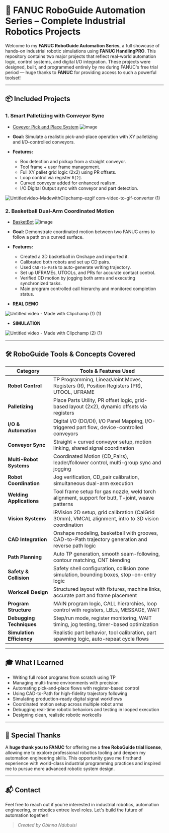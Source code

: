 # 🤖 FANUC RoboGuide Automation Series – Complete Industrial Robotics Projects

Welcome to my **FANUC RoboGuide Automation Series**, a full showcase of hands-on industrial robotic simulations using **FANUC HandlingPRO**. This repository contains two major projects that reflect real-world automation logic, control systems, and digital I/O integration. These projects were designed, built, and programmed entirely by me during FANUC's free trial period — huge thanks to **FANUC** for providing access to such a powerful toolset!

---

## 📦 Included Projects

### 1. **Smart Palletizing with Conveyor Sync**

- [Coveyor Pick and Place System](https://github.com/ObinnaNdbs/Fanuc-Roboguide/tree/main/Conveyor%20Pick-and-Place)
![image](https://github.com/user-attachments/assets/74dd1639-8d90-4dd8-a700-26b99552f4a0)

- **Goal:** Simulate a realistic pick-and-place operation with XY palletizing and I/O-controlled conveyors.
- **Features:**
  - Box detection and pickup from a straight conveyor.
  - Tool frame + user frame management.
  - Full XY pallet grid logic (2x2) using PR offsets.
  - Loop control via register `R[2]`.
  - Curved conveyor added for enhanced realism.
  - I/O Digital Output sync with conveyor and part detection.
    
![Untitledvideo-MadewithClipchamp-ezgif com-video-to-gif-converter (1)](https://github.com/user-attachments/assets/67488eeb-ec29-404a-97d9-8ea54dd411cd)


### 2. **Basketball Dual-Arm Coordinated Motion**

- [BasketBot](https://github.com/ObinnaNdbs/Fanuc-Roboguide/tree/main/BasketBot)
![image](https://github.com/user-attachments/assets/d76bf6ae-9847-4ab3-867c-b1e8a38e3ee3)

- **Goal:** Demonstrate coordinated motion between two FANUC arms to follow a path on a curved surface.
- **Features:**
  - Created a 3D basketball in Onshape and imported it.
  - Calibrated both robots and set up CD pairs.
  - Used `CAD-to-Path` to auto-generate writing trajectory.
  - Set up UFRAMEs, UTOOLs, and PRs for accurate contact control.
  - Verified CD motion by jogging both arms and executing synchronized tasks.
  - Main program controlled call hierarchy and monitored completion status.

- **REAL DEMO**
  
![Untitled video - Made with Clipchamp (1) (1)](https://github.com/user-attachments/assets/a52b0a40-c2c1-47fc-a4a9-b8b800c930db)

- **SIMULATION**
  
![Untitled video - Made with Clipchamp (2) (1)](https://github.com/user-attachments/assets/c5aaf15e-46ff-4076-a0ca-45a11752e705)


---

## 🛠 RoboGuide Tools & Concepts Covered

| Category                   | Tools & Features Used |
|---------------------------|-----------------------|
| **Robot Control**         | TP Programming, Linear/Joint Moves, Registers (R), Position Registers (PR), UTOOL, UFRAME |
| **Palletizing**           | Place Parts Utility, PR offset logic, grid-based layout (2x2), dynamic offsets via registers |
| **I/O & Automation**      | Digital I/O (DO/DI), I/O Panel Mapping, I/O-triggered part flow, device-controlled conveyors |
| **Conveyor Sync**         | Straight + curved conveyor setup, motion linking, shared signal coordination |
| **Multi-Robot Systems**   | Coordinated Motion (CD_Pairs), leader/follower control, multi-group sync and jogging |
| **Robot Coordination**    | Jog verification, CD_pair calibration, simultaneous dual-arm execution |
| **Welding Applications**  | Tool frame setup for gas nozzle, weld torch alignment, support for butt, T-joint, weave patterns |
| **Vision Systems**        | iRVision 2D setup, grid calibration (CalGrid 30mm), VMCAL alignment, intro to 3D vision coordination |
| **CAD Integration**       | Onshape modeling, basketball with grooves, CAD-to-Path trajectory generation and reverse path logic |
| **Path Planning**         | Auto TP generation, smooth seam-following, contour matching, CNT blending |
| **Safety & Collision**    | Safety shell configuration, collision zone simulation, bounding boxes, stop-on-entry logic |
| **Workcell Design**       | Structured layout with fixtures, machine links, accurate part and frame placement |
| **Program Structure**     | MAIN program logic, CALL hierarchies, loop control with registers, LBLs, MESSAGE, WAIT |
| **Debugging Techniques**  | Step/run mode, register monitoring, WAIT timing, jog testing, timer-based optimization |
| **Simulation Efficiency** | Realistic part behavior, tool calibration, part spawning logic, auto-repeat cycle flows |

---

## 🎓 What I Learned

- Writing full robot programs from scratch using TP
- Managing multi-frame environments with precision
- Automating pick-and-place flows with register-based control
- Using CAD-to-Path for high-fidelity trajectory following
- Simulating production-ready digital signal workflows
- Coordinated motion setup across multiple robot arms
- Debugging real-time robotic behaviors and testing in looped execution
- Designing clean, realistic robotic workcells

---

## 🙏 Special Thanks

A **huge thank you to FANUC** for offering me a **free RoboGuide trial license**, allowing me to explore professional robotics tooling and deepen my automation engineering skills. This opportunity gave me firsthand experience with world-class industrial programming practices and inspired me to pursue more advanced robotic system design.

---

## 📬 Contact

Feel free to reach out if you're interested in industrial robotics, automation engineering, or robotics entree level roles. Let's build the future of automation together!

> *Created by Obinna Ndubuisi*

